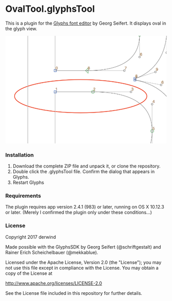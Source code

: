 # OvalTool.glyphsTool

This is a plugin for the [Glyphs font editor](https://glyphsapp.com/) by Georg Seifert.
It displays oval in the glyph view.

![](./Oval.png)

### Installation

1. Download the complete ZIP file and unpack it, or clone the repository.
2. Double click the .glyphsTool file. Confirm the dialog that appears in Glyphs.
3. Restart Glyphs

### Requirements

The plugin requires app version 2.4.1 (983) or later, running on OS X 10.12.3 or later. (Merely I confirmed the plugin only under these conditions...)

### License

Copyright 2017 derwind

Made possible with the GlyphsSDK by Georg Seifert (@schriftgestalt) and Rainer Erich Scheichelbauer (@mekkablue).

Licensed under the Apache License, Version 2.0 (the "License");
you may not use this file except in compliance with the License.
You may obtain a copy of the License at

http://www.apache.org/licenses/LICENSE-2.0

See the License file included in this repository for further details.
